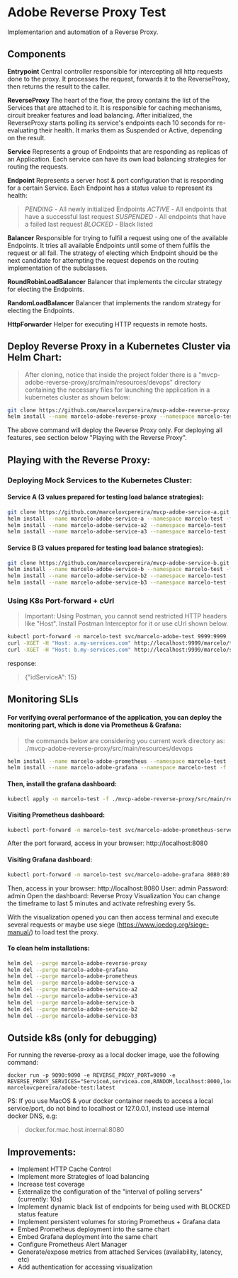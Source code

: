# Adobe Reverse Proxy Test

Implementarion and automation of a Reverse Proxy.

## Components
**Entrypoint**
Central controller responsible for intercepting all http requests done to the proxy.
It processes the request, forwards it to the ReverseProxy, then returns the result to the caller. 

**ReverseProxy**
The heart of the flow, the proxy contains the list of the Services that are attached to it. It is responsible for caching 
mechanisms, circuit breaker features and load balancing.
After initialized, the ReverseProxy starts polling its service's endpoints each 10 seconds for re-evaluating their health. 
It marks them as Suspended or Active, depending on the result.

**Service**
Represents a group of Endpoints that are responding as replicas of an Application.
Each service can have its own load balancing strategies for routing the requests. 

**Endpoint**
Represents a server host & port configuration that is responding for a certain Service.
Each Endpoint has a status value to represent its health:
>*PENDING* - All newly initialized Endpoints
*ACTIVE* - All endpoints that have a successful last request
*SUSPENDED* - All endpoints that have a failed last request
*BLOCKED* - Black listed 

**Balancer**
Responsible for trying to fulfil a request using one of the available Endpoints. It tries all available Endpoints until
some of them fulfils the request or all fail. The strategy of electing which Endpoint should be the next candidate for
attempting the request depends on the routing implementation of the subclasses.

**RoundRobinLoadBalancer**
Balancer that implements the circular strategy for electing the Endpoints.

**RandomLoadBalancer**
Balancer that implements the random strategy for electing the Endpoints.

**HttpForwarder**
Helper for executing HTTP requests in remote hosts.


## Deploy Reverse Proxy in a Kubernetes Cluster via Helm Chart:
>After cloning, notice that inside the project folder there is a "mvcp-adobe-reverse-proxy/src/main/resources/devops" directory containing the necessary files for launching the application in a kubernetes cluster as shown below:
```bash
git clone https://github.com/marcelovcpereira/mvcp-adobe-reverse-proxy.git
helm install --name marcelo-adobe-reverse-proxy --namespace marcelo-test -f ./mvcp-adobe-reverse-proxy/src/main/resources/devops/values.yaml ./mvcp-adobe-reverse-proxy/src/main/resources/devops
```
The above command will deploy the Reverse Proxy only. For deploying all features, see section below "Playing with the Reverse Proxy".


## Playing with the Reverse Proxy:

### Deploying Mock Services to the Kubernetes Cluster:

#### Service A (3 values prepared for testing load balance strategies):
```bash
git clone https://github.com/marcelovcpereira/mvcp-adobe-service-a.git
helm install --name marcelo-adobe-service-a --namespace marcelo-test -f ./mvcp-adobe-service-a/src/main/resources/devops/values.yaml ./mvcp-adobe-service-a/src/main/resources/devops
helm install --name marcelo-adobe-service-a2 --namespace marcelo-test -f ./mvcp-adobe-service-a/src/main/resources/devops/values2.yaml ./mvcp-adobe-service-a/src/main/resources/devops
helm install --name marcelo-adobe-service-a3 --namespace marcelo-test -f ./mvcp-adobe-service-a/src/main/resources/devops/values3.yaml ./mvcp-adobe-service-a/src/main/resources/devops
```

#### Service B (3 values prepared for testing load balance strategies):
```bash
git clone https://github.com/marcelovcpereira/mvcp-adobe-service-b.git
helm install --name marcelo-adobe-service-b --namespace marcelo-test -f ./mvcp-adobe-service-b/src/main/resources/devops/values.yaml ./mvcp-adobe-service-b/src/main/resources/devops
helm install --name marcelo-adobe-service-b2 --namespace marcelo-test -f ./mvcp-adobe-service-b/src/main/resources/devops/values2.yaml ./mvcp-adobe-service-b/src/main/resources/devops
helm install --name marcelo-adobe-service-b3 --namespace marcelo-test -f ./mvcp-adobe-service-b/src/main/resources/devops/values3.yaml ./mvcp-adobe-service-b/src/main/resources/devops
```

### Using K8s Port-forward + cUrl
>Important: Using Postman, you cannot send restricted HTTP headers like "Host". Install Postman Interceptor for it or use cUrl shown below.
```bash
kubectl port-forward -n marcelo-test svc/marcelo-adobe-test 9999:9999
curl -XGET -H "Host: a.my-services.com" http://localhost:9999/marcelo/test/15
curl -XGET -H "Host: b.my-services.com" http://localhost:9999/marcelo/serviceb/15
```
response:
>{"idServiceA": 15}


## Monitoring SLIs

#### For verifying overal performance of the application, you can deploy the monitoring part, which is done via Prometheus & Grafana:
>the commands below are considering you current work directory as: ./mvcp-adobe-reverse-proxy/src/main/resources/devops
```bash
helm install --name marcelo-adobe-prometheus --namespace marcelo-test -f ./mvcp-adobe-reverse-proxy/src/main/resources/devops/prometheus-values.yaml stable/prometheus
helm install --name marcelo-adobe-grafana --namespace marcelo-test -f ./mvcp-adobe-reverse-proxy/src/main/resources/devops/grafana-values.yaml stable/grafana
```

#### Then, install the grafana dashboard:
```bash
kubectl apply -n marcelo-test -f ./mvcp-adobe-reverse-proxy/src/main/resources/devops/grafanaConfigMap.yaml
```

#### Visiting Prometheus dashboard:
```bash
kubectl port-forward -n marcelo-test svc/marcelo-adobe-prometheus-server 9090:80
```
After the port forward, access in your browser: http://localhost:8080


#### Visiting Grafana dashboard:
```bash
kubectl port-forward -n marcelo-test svc/marcelo-adobe-grafana 8080:80
```
Then, access in your browser: http://localhost:8080
User: admin
Password: admin
Open the dashboard: Reverse Proxy Visualization
You can change the timeframe to last 5 minutes and activate refreshing every 5s.

With the visualization opened you can then access terminal and execute several requests or maybe use siege (https://www.joedog.org/siege-manual/) to load test the proxy.


#### To clean helm installations:
```bash
helm del --purge marcelo-adobe-reverse-proxy
helm del --purge marcelo-adobe-grafana
helm del --purge marcelo-adobe-prometheus 
helm del --purge marcelo-adobe-service-a
helm del --purge marcelo-adobe-service-a2
helm del --purge marcelo-adobe-service-a3
helm del --purge marcelo-adobe-service-b
helm del --purge marcelo-adobe-service-b2
helm del --purge marcelo-adobe-service-b3
```


## Outside k8s (only for debugging)
For running the reverse-proxy as a local docker image, use the following command:
```
docker run -p 9090:9090 -e REVERSE_PROXY_PORT=9090 -e REVERSE_PROXY_SERVICES="ServiceA,servicea.com,RANDOM,localhost:8000,localhost:8001,localhost:8002;ServiceB,serviceb.com,ROUND_ROBIN,localhost:9000"  marcelovcpereira/adobe-test:latest
```

PS: If you use MacOS & your docker container needs to access a local service/port, do not bind to localhost or 127.0.0.1, instead use internal docker DNS, e.g:
>docker.for.mac.host.internal:8080


## Improvements:
- Implement HTTP Cache Control
- Implement more Strategies of load balancing
- Increase test coverage
- Externalize the configuration of the "interval of polling servers" (currently: 10s)
- Implement dynamic black list of endpoints for being used with BLOCKED status feature
- Implement persistent volumes for storing Prometheus + Grafana data
- Embed Prometheus deployment into the same chart
- Embed Grafana deployment into the same chart
- Configure Prometheus Alert Manager
- Generate/expose metrics from attached Services (availability, latency, etc)
- Add authentication for accessing visualization
